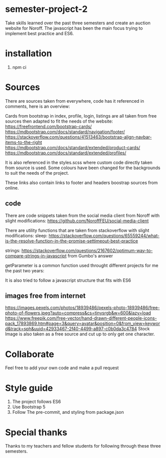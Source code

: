 # semester-project-2
 Take skills learned over the past three semesters and create an auction website for Noroff.
 The javascript has been the main focus trying to implement best practice and ES6.

# installation

1. npm ci

# Sources
There are sources taken from everywhere, code has it referenced in comments, here is an overview:

Cards from bootstrap in index, profile, login, listings are all taken from free sources then adapted to fit the needs of the website:
https://freefrontend.com/bootstrap-cards/
https://mdbootstrap.com/docs/standard/navigation/footer/
https://stackoverflow.com/questions/41513463/bootstrap-align-navbar-items-to-the-right
https://mdbootstrap.com/docs/standard/extended/product-cards/
https://mdbootstrap.com/docs/standard/extended/profiles/ 


It is also referenced in the styles.scss where custom code directly taken from source is used. Some colours have been changed for the backgrounds to suit the needs of the project.

These links also contain links to footer and headers boostrap sources from online.

## code

There are code snippets taken from the social media client from Noroff with slight modifications:
https://github.com/NoroffFEU/social-media-client

There are utility functions that are taken from stackoverflow with slight modifications:
sleep:
https://stackoverflow.com/questions/65559244/what-is-the-resolve-function-in-the-promise-settimeout-best-practice

strings:
https://stackoverflow.com/questions/2167602/optimum-way-to-compare-strings-in-javascript from Gumbo's answer

getParameter is a common function used throught different projects for me the past two years:

It is also tried to follow a javascript structure that fits with ES6

## images free from internet
https://images.pexels.com/photos/18939486/pexels-photo-18939486/free-photo-of-flowers.jpeg?auto=compress&cs=tinysrgb&w=600&lazy=load
https://www.freepik.com/free-vector/hand-drawn-different-people-icons-pack_17893869.htm#page=3&query=avatar&position=0&from_view=keyword&track=sph&uuid=42933467-2f40-4499-a897-c0b0da3c4784
Stock Image is also taken as a free source and cut up to only get one character.

# Collaborate

Feel free to add your own code and make a pull request

# Style guide

1. The project follows ES6
2. Use Bootstrap 5
3. Follow The pre-commit, and styling from package.json

# Special thanks

Thanks to my teachers and fellow students for following through these three semesters.